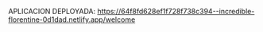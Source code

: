 APLICACION DEPLOYADA: https://64f8fd628ef1f728f738c394--incredible-florentine-0d1dad.netlify.app/welcome
